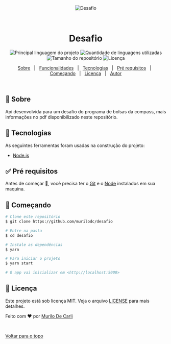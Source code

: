 <div align="center" id="top"> 
  <img src="./.github/app.gif" alt="Desafio" />

  &#xa0;

  <!-- <a href="https://desafio.netlify.com">Demo</a> -->
</div>

<h1 align="center">Desafio</h1>

<p align="center">
  <img alt="Principal linguagem do projeto" src="https://img.shields.io/github/languages/top/murilodc/TrilhaCompass/desafio?color=56BEB8">

  <img alt="Quantidade de linguagens utilizadas" src="https://img.shields.io/github/languages/count/murilodc/TrilhaCompass/desafio?color=56BEB8">

  <img alt="Tamanho do repositório" src="https://img.shields.io/github/repo-size/murilodc/TrilhaCompass/desafio?color=56BEB8">

  <img alt="Licença" src="https://img.shields.io/github/license/murilodc/TrilhaCompass/desafio?color=56BEB8">

  <!-- <img alt="Github issues" src="https://img.shields.io/github/issues/murilodc/TrilhaCompass/desafio?color=56BEB8" /> -->

  <!-- <img alt="Github forks" src="https://img.shields.io/github/forks/murilodc/TrilhaCompass/desafio?color=56BEB8" /> -->

  <!-- <img alt="Github stars" src="https://img.shields.io/github/stars/murilodc/TrilhaCompass/desafio?color=56BEB8" /> -->
</p>

<!-- Status -->

<!-- <h4 align="center"> 
	🚧  Desafio 🚀 Em construção...  🚧
</h4> 

<hr> -->

<p align="center">
  <a href="#dart-sobre">Sobre</a> &#xa0; | &#xa0; 
  <a href="#sparkles-funcionalidades">Funcionalidades</a> &#xa0; | &#xa0;
  <a href="#rocket-tecnologias">Tecnologias</a> &#xa0; | &#xa0;
  <a href="#white_check_mark-pré-requesitos">Pré requisitos</a> &#xa0; | &#xa0;
  <a href="#checkered_flag-começando">Começando</a> &#xa0; | &#xa0;
  <a href="#memo-licença">Licença</a> &#xa0; | &#xa0;
  <a href="https://github.com/murilodc" target="_blank">Autor</a>
</p>

<br>

## :dart: Sobre ##

Api desenvolvida para um desafio do programa de bolsas da compass, mais informações no pdf disponibilizado neste repositório.

## :rocket: Tecnologias ##

As seguintes ferramentas foram usadas na construção do projeto:

- [Node.js](https://nodejs.org/en/)

## :white_check_mark: Pré requisitos ##

Antes de começar :checkered_flag:, você precisa ter o [Git](https://git-scm.com) e o [Node](https://nodejs.org/en/) instalados em sua maquina.

## :checkered_flag: Começando ##

```bash
# Clone este repositório
$ git clone https://github.com/murilodc/desafio

# Entre na pasta
$ cd desafio

# Instale as dependências
$ yarn

# Para iniciar o projeto
$ yarn start

# O app vai inicializar em <http://localhost:5000>
```

## :memo: Licença ##

Este projeto está sob licença MIT. Veja o arquivo [LICENSE](LICENSE.md) para mais detalhes.


Feito com :heart: por <a href="https://github.com/murilodc" target="_blank">Murilo De Carli</a>

&#xa0;

<a href="#top">Voltar para o topo</a>
